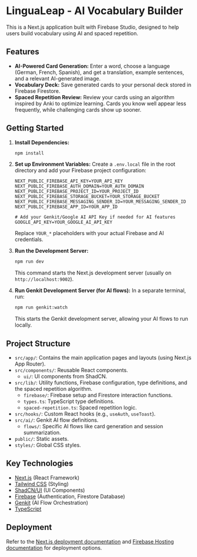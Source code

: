 # LinguaLeap - AI Vocabulary Builder

This is a Next.js application built with Firebase Studio, designed to help users build vocabulary using AI and spaced repetition.

## Features

- **AI-Powered Card Generation:** Enter a word, choose a language (German, French, Spanish), and get a translation, example sentences, and a relevant AI-generated image.
- **Vocabulary Deck:** Save generated cards to your personal deck stored in Firebase Firestore.
- **Spaced Repetition Review:** Review your cards using an algorithm inspired by Anki to optimize learning. Cards you know well appear less frequently, while challenging cards show up sooner.

## Getting Started

1.  **Install Dependencies:**
    ```bash
    npm install
    ```

2.  **Set up Environment Variables:**
    Create a `.env.local` file in the root directory and add your Firebase project configuration:
    ```.env.local
    NEXT_PUBLIC_FIREBASE_API_KEY=YOUR_API_KEY
    NEXT_PUBLIC_FIREBASE_AUTH_DOMAIN=YOUR_AUTH_DOMAIN
    NEXT_PUBLIC_FIREBASE_PROJECT_ID=YOUR_PROJECT_ID
    NEXT_PUBLIC_FIREBASE_STORAGE_BUCKET=YOUR_STORAGE_BUCKET
    NEXT_PUBLIC_FIREBASE_MESSAGING_SENDER_ID=YOUR_MESSAGING_SENDER_ID
    NEXT_PUBLIC_FIREBASE_APP_ID=YOUR_APP_ID

    # Add your Genkit/Google AI API Key if needed for AI features
    GOOGLE_API_KEY=YOUR_GOOGLE_AI_API_KEY
    ```
    Replace `YOUR_*` placeholders with your actual Firebase and AI credentials.

3.  **Run the Development Server:**
    ```bash
    npm run dev
    ```
    This command starts the Next.js development server (usually on `http://localhost:9002`).

4.  **Run Genkit Development Server (for AI flows):**
    In a separate terminal, run:
    ```bash
    npm run genkit:watch
    ```
    This starts the Genkit development server, allowing your AI flows to run locally.

## Project Structure

-   `src/app/`: Contains the main application pages and layouts (using Next.js App Router).
-   `src/components/`: Reusable React components.
    -   `ui/`: UI components from ShadCN.
-   `src/lib/`: Utility functions, Firebase configuration, type definitions, and the spaced repetition algorithm.
    -   `firebase/`: Firebase setup and Firestore interaction functions.
    -   `types.ts`: TypeScript type definitions.
    -   `spaced-repetition.ts`: Spaced repetition logic.
-   `src/hooks/`: Custom React hooks (e.g., `useAuth`, `useToast`).
-   `src/ai/`: Genkit AI flow definitions.
    - `flows/`: Specific AI flows like card generation and session summarization.
-   `public/`: Static assets.
-   `styles/`: Global CSS styles.

## Key Technologies

-   [Next.js](https://nextjs.org/) (React Framework)
-   [Tailwind CSS](https://tailwindcss.com/) (Styling)
-   [ShadCN/UI](https://ui.shadcn.com/) (UI Components)
-   [Firebase](https://firebase.google.com/) (Authentication, Firestore Database)
-   [Genkit](https://firebase.google.com/docs/genkit) (AI Flow Orchestration)
-   [TypeScript](https://www.typescriptlang.org/)

## Deployment

Refer to the [Next.js deployment documentation](https://nextjs.org/docs/deployment) and [Firebase Hosting documentation](https://firebase.google.com/docs/hosting) for deployment options.

      